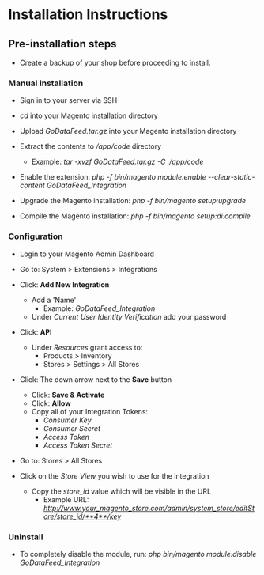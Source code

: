 # Installation Instructions

## Pre-installation steps

* Create a backup of your shop before proceeding to install.

### Manual Installation

* Sign in to your server via SSH

* *cd* into your Magento installation directory

* Upload *GoDataFeed.tar.gz* into your Magento installation directory

* Extract the contents to */app/code* directory
  * Example: *tar -xvzf GoDataFeed.tar.gz -C ./app/code*

* Enable the extension: *php -f bin/magento module:enable --clear-static-content GoDataFeed_Integration*

* Upgrade the Magento installation: *php -f bin/magento setup:upgrade*

* Compile the Magento installation: *php -f bin/magento setup:di:compile*

### Configuration

* Login to your Magento Admin Dashboard

* Go to: System > Extensions > Integrations

* Click: **Add New Integration**
  * Add a 'Name'
    * Example: *GoDataFeed_Integration*
  * Under *Current User Identity Verification* add your password
* Click: **API**
  * Under *Resources* grant access to:
    * Products > Inventory
    * Stores > Settings > All Stores
* Click: The down arrow next to the **Save** button
  * Click: **Save & Activate**
  * Click: **Allow**
  * Copy all of your Integration Tokens:
    * *Consumer Key*
    * *Consumer Secret*
    * *Access Token*
    * *Access Token Secret*

* Go to: Stores > All Stores

* Click on the *Store View* you wish to use for the integration
  * Copy the *store_id* value which will be visible in the URL
    * Example URL: *http://www.your_magento_store.com/admin/system_store/editStore/store_id/**4**/key*

### Uninstall

* To completely disable the module, run: *php bin/magento module:disable GoDataFeed_Integration*